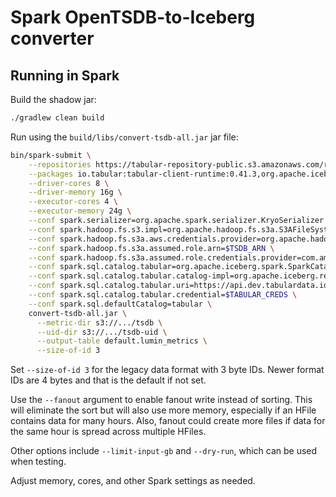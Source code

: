 # Spark OpenTSDB-to-Iceberg converter

## Running in Spark

Build the shadow jar:
```bash
./gradlew clean build
```

Run using the `build/libs/convert-tsdb-all.jar` jar file:
```bash
bin/spark-submit \
    --repositories https://tabular-repository-public.s3.amazonaws.com/releases \
    --packages io.tabular:tabular-client-runtime:0.41.3,org.apache.iceberg:iceberg-spark-runtime-3.3_2.12:1.0.0,org.apache.hadoop:hadoop-aws:3.3.2 \
    --driver-cores 8 \
    --driver-memory 16g \
    --executor-cores 4 \
    --executor-memory 24g \
    --conf spark.serializer=org.apache.spark.serializer.KryoSerializer \
    --conf spark.hadoop.fs.s3.impl=org.apache.hadoop.fs.s3a.S3AFileSystem \
    --conf spark.hadoop.fs.s3a.aws.credentials.provider=org.apache.hadoop.fs.s3a.auth.AssumedRoleCredentialProvider \
    --conf spark.hadoop.fs.s3a.assumed.role.arn=$TSDB_ARN \
    --conf spark.hadoop.fs.s3a.assumed.role.credentials.provider=com.amazonaws.auth.InstanceProfileCredentialsProvider \
    --conf spark.sql.catalog.tabular=org.apache.iceberg.spark.SparkCatalog \
    --conf spark.sql.catalog.tabular.catalog-impl=org.apache.iceberg.rest.RESTCatalog \
    --conf spark.sql.catalog.tabular.uri=https://api.dev.tabulardata.io/ws \
    --conf spark.sql.catalog.tabular.credential=$TABULAR_CREDS \
    --conf spark.sql.defaultCatalog=tabular \
    convert-tsdb-all.jar \
      --metric-dir s3://.../tsdb \
      --uid-dir s3://.../tsdb-uid \
      --output-table default.lumin_metrics \
      --size-of-id 3
```

Set `--size-of-id 3` for the legacy data format with 3 byte IDs. Newer format IDs are 4 bytes
and that is the default if not set.

Use the `--fanout` argument to enable fanout write instead of sorting. This will
eliminate the sort but will also use more memory, especially if an HFile contains
data for many hours. Also, fanout could create more files if data for the same
hour is spread across multiple HFiles.

Other options include `--limit-input-gb` and `--dry-run`, which can be used when testing.

Adjust memory, cores, and other Spark settings as needed.
